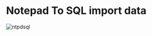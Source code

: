 # Notepad To SQL import data
![ntpdsql](https://github.com/user-attachments/assets/60516ea3-f17b-4f18-af1f-1b6a6f038129)
